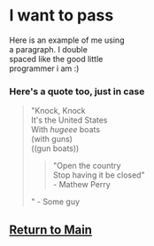 # I want to pass

Here is an example of me using  
a paragraph. I double  
spaced like the good little  
programmer i am :)

### Here's a quote too, just in case

> "Knock, Knock  
> It's the United States  
> With _hugeee_ boats  
> (with guns)  
> ((gun boats))  
> 
>> "Open the country  
>> Stop having it be closed"  
>> \- Mathew Perry   
>
> " \- Some guy  

## [Return to Main](https://github.com/KayvonPaygon/IT-1000-midterm-project/blob/main/README.md)
